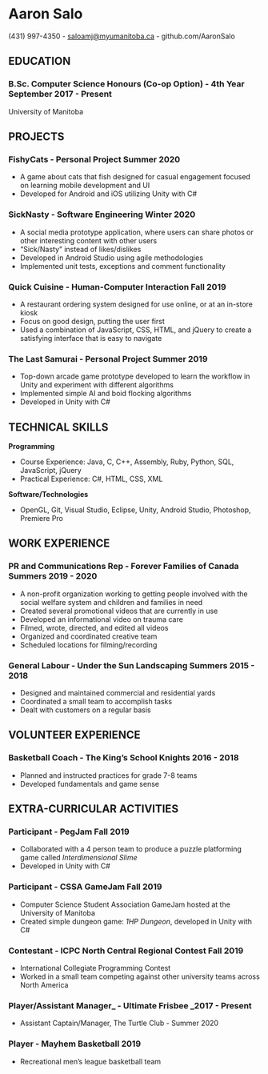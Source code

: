 
# **Aaron Salo**

(431) 997-4350 - [saloamj@myumanitoba.ca](mailto:saloamj@myumanitoba.ca) - github.com/AaronSalo



## EDUCATION


### B.Sc. Computer Science Honours (Co-op Option) - 4th Year	        September 2017 - Present

University of Manitoba


## PROJECTS


### FishyCats - Personal Project					         		  Summer 2020



*   A game about cats that fish designed for casual engagement focused on learning mobile development and UI
*   Developed for Android and iOS utilizing Unity with C#


### SickNasty - Software Engineering							    Winter 2020 



*   A social media prototype application, where users can share photos or other interesting content with other users
*   “Sick/Nasty” instead of likes/dislikes
*   Developed in Android Studio using agile methodologies
*   Implemented unit tests, exceptions and comment functionality


### Quick Cuisine - Human-Computer Interaction					        Fall 2019



*   A restaurant ordering system designed for use online, or at an in-store kiosk
*   Focus on good design, putting the user first
*   Used a combination of JavaScript, CSS, HTML, and jQuery to create a satisfying interface that is easy to navigate


### The Last Samurai - Personal Project					         	 Summer 2019



*   Top-down arcade game prototype developed to learn the workflow in Unity and experiment with different algorithms
*   Implemented simple AI and boid flocking algorithms
*   Developed in Unity with C#

## TECHNICAL SKILLS

**Programming**



*   Course Experience: Java, C, C++, Assembly, Ruby, Python, SQL, JavaScript, jQuery
*   Practical Experience: C#, HTML, CSS, XML

**Software/Technologies**



*   OpenGL, Git, Visual Studio, Eclipse, Unity, Android Studio, Photoshop, Premiere Pro


## WORK EXPERIENCE


### PR and Communications Rep - Forever Families of Canada         	  Summers 2019 - 2020



*   A non-profit organization working to getting people involved with the social welfare system and children and families in need
*   Created several promotional videos that are currently in use
*   Developed an informational video on trauma care
*   Filmed, wrote, directed, and edited all videos
*   Organized and coordinated creative team
*   Scheduled locations for filming/recording


### General Labour - Under the Sun Landscaping				   Summers 2015 - 2018



*   Designed and maintained commercial and residential yards
*   Coordinated a small team to accomplish tasks
*   Dealt with customers on a regular basis

## VOLUNTEER EXPERIENCE


### Basketball Coach - The King’s School Knights					     2016 - 2018



*   Planned and instructed practices for grade 7-8 teams
*   Developed fundamentals and game sense

## EXTRA-CURRICULAR ACTIVITIES


### Participant - PegJam						        	        	         Fall 2019



*   Collaborated with a 4 person team to produce a puzzle platforming game called _Interdimensional Slime_
*   Developed in Unity with C#


### Participant - CSSA GameJam					         		         Fall 2019



*   Computer Science Student Association GameJam hosted at the University of Manitoba
*   Created simple dungeon game: _1HP Dungeon_, developed in Unity with C#


### Contestant - ICPC North Central Regional Contest  		   		         Fall 2019



*   International Collegiate Programming Contest
*   Worked in a small team competing against other university teams across North America 


### Player/Assistant Manager_ - Ultimate Frisbee					  _2017 - Present



*   Assistant Captain/Manager, The Turtle Club - Summer 2020


### Player - Mayhem Basketball								    2019



*   Recreational men’s league basketball team

